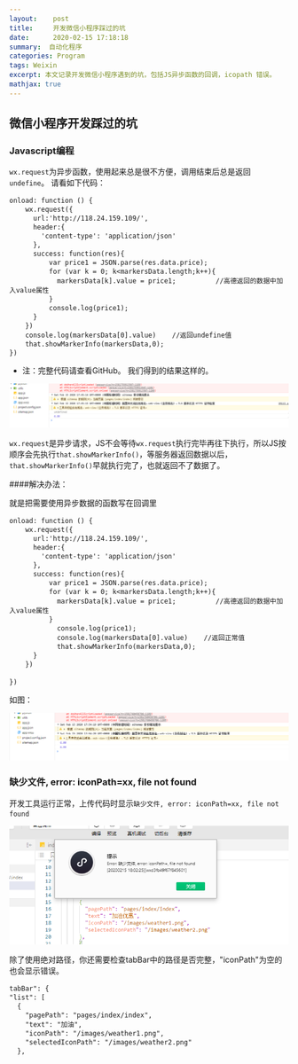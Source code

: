 ```yaml
---
layout:    post
title:     开发微信小程序踩过的坑
date:      2020-02-15 17:18:18
summary:  自动化程序
categories: Program
tags: Weixin
excerpt: 本文记录开发微信小程序遇到的坑，包括JS异步函数的回调，icopath 错误。
mathjax: true
---
```


## 微信小程序开发踩过的坑

### Javascript编程

`wx.request`为异步函数，使用起来总是很不方便，调用结束后总是返回`undefine`。
请看如下代码：

    onload: function () {
        wx.request({
          url:'http://118.24.159.109/',
          header:{
            'content-type': 'application/json'
          },
          success: function(res){
              var price1 = JSON.parse(res.data.price);
              for (var k = 0; k<markersData.length;k++){
                markersData[k].value = price1;          //高德返回的数据中加入value属性 
              }
              console.log(price1);
          }
        })
        console.log(markersData[0].value)    //返回undefine值
        that.showMarkerInfo(markersData,0);
    })

* 注：完整代码请查看GitHub。
我们得到的结果这样的。

![返回undfine](/Images/2020/weixin-app-1.png)

`wx.request`是异步请求，JS不会等待`wx.request`执行完毕再往下执行，所以JS按顺序会先执行`that.showMarkerInfo()`，等服务器返回数据以后，`that.showMarkerInfo()`早就执行完了，也就返回不了数据了。

####解决办法：
    
就是把需要使用异步数据的函数写在回调里

    onload: function () {
        wx.request({
          url:'http://118.24.159.109/',
          header:{
            'content-type': 'application/json'
          },
          success: function(res){
              var price1 = JSON.parse(res.data.price);
              for (var k = 0; k<markersData.length;k++){
                markersData[k].value = price1;          //高德返回的数据中加入value属性 
              }
                console.log(price1);
                console.log(markersData[0].value)    //返回正常值
                that.showMarkerInfo(markersData,0);
          }
        })

    })
如图：

![正常值](/Images/2020/weixin-app-正常值.png)


### 缺少文件, error: iconPath=xx, file not found

开发工具运行正常，上传代码时显示`缺少文件, error: iconPath=xx, file not found`

![正常值](/Images/2020/icopath.png)

除了使用绝对路径，你还需要检查tabBar中的路径是否完整，"iconPath"为空的也会显示错误。

    tabBar": {
    "list": [
      {
        "pagePath": "pages/index/index",
        "text": "加油",
        "iconPath": "/images/weather1.png",  
        "selectedIconPath": "/images/weather2.png"
      },










